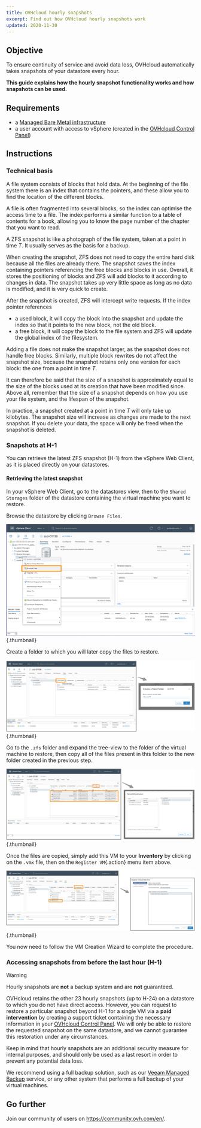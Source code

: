 ```yaml
---
title: OVHcloud hourly snapshots
excerpt: Find out how OVHcloud hourly snapshots work
updated: 2020-11-30
---
```


## Objective

To ensure continuity of service and avoid data loss, OVHcloud automatically takes snapshots of your datastore every hour.

**This guide explains how the hourly snapshot functionality works and how snapshots can be used.**

## Requirements

- a [Managed Bare Metal infrastructure](https://www.ovhcloud.com/en-au/managed-bare-metal/)
- a user account with access to vSphere (created in the [OVHcloud Control Panel](https://ca.ovh.com/auth/?action=gotomanager&from=https://www.ovh.com.au/&ovhSubsidiary=au))

## Instructions

### Technical basis

A file system consists of blocks that hold data. At the beginning of the file system there is an index that contains the pointers, and these allow you to find the location of the different blocks.

A file is often fragmented into several blocks, so the index can optimise the access time to a file. The index performs a similar function to a table of contents for a book, allowing you to know the page number of the chapter that you want to read.
 
A ZFS snapshot is like a photograph of the file system, taken at a point in time *T*. It usually serves as the basis for a backup.
 
When creating the snapshot, ZFS does not need to copy the entire hard disk because all the files are already there. The snapshot saves the index containing pointers referencing the free blocks and blocks in use. Overall, it stores the positioning of blocks and ZFS will add blocks to it according to changes in data. The snapshot takes up very little space as long as no data is modified, and it is very quick to create.
 
After the snapshot is created, ZFS will intercept write requests. If the index pointer references
 
- a used block, it will copy the block into the snapshot and update the index so that it points to the new block, not the old block.
- a free block, it will copy the block to the file system and ZFS will update the global index of the filesystem.
 
Adding a file does not make the snapshot larger, as the snapshot does not handle free blocks. Similarly, multiple block rewrites do not affect the snapshot size, because the snapshot retains only one version for each block: the one from a point in time *T*.
 
It can therefore be said that the size of a snapshot is approximately equal to the size of the blocks used at its creation that have been modified since. Above all, remember that the size of a snapshot depends on how you use your file system, and the lifespan of the snapshot.
 
In practice, a snapshot created at a point in time *T* will only take up kilobytes. The snapshot size will increase as changes are made to the next snapshot. If you delete your data, the space will only be freed when the snapshot is deleted.

### Snapshots at H-1

You can retrieve the latest ZFS snapshot (H-1) from the vSphere Web Client, as it is placed directly on your datastores. 

#### Retrieving the latest snapshot

In your vSphere Web Client, go to the datastores view, then to the `Shared Storages` folder of the datastore containing the virtual machine you want to restore.

Browse the datastore by clicking `Browse Files`.

![data store](images/snapshot01.png){.thumbnail}

Create a folder to which you will later copy the files to restore.

![destination folder](images/snapshot02.png){.thumbnail}

Go to the `.zfs` folder and expand the tree-view to the folder of the virtual machine to restore, then copy all of the files present in this folder to the new folder created in the previous step.

![copy files](images/snapshot03.png){.thumbnail}

Once the files are copied, simply add this VM to your **Inventory** by clicking on the `.vmx` file, then on the `Register VM`{.action} menu item above.

![register vm](images/snapshot04.png){.thumbnail}

You now need to follow the VM Creation Wizard to complete the procedure.

### Accessing snapshots from before the last hour (H-1)

> [!warning]
>Hourly snapshots are **not** a backup system and are **not** guaranteed.
>

OVHcloud retains the other 23 hourly snapshots (up to H-24) on a datastore to which you do not have direct access. However, you can request to restore a particular snapshot beyond H-1 for a single VM via a **paid intervention** by creating a support ticket containing the necessary information in your [OVHcloud Control Panel](https://ca.ovh.com/auth/?action=gotomanager&from=https://www.ovh.com.au/&ovhSubsidiary=au). We will only be able to restore the requested snapshot on the same datastore, and we cannot guarantee this restoration under any circumstances.

Keep in mind that hourly snapshots are an additional security measure for internal purposes, and should only be used as a last resort in order to prevent any potential data loss.

We recommend using a full backup solution, such as our [Veeam Managed Backup](/pages/bare_metal_cloud/managed_bare_metal/veeam_backup_as_a_service) service, or any other system that performs a full backup of your virtual machines.

## Go further

Join our community of users on <https://community.ovh.com/en/>.
